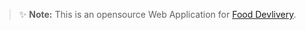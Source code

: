 > ✨ **Note:** This is an opensource Web Application for [Food Devlivery](https://react-quick-food.firebaseapp.com/).



